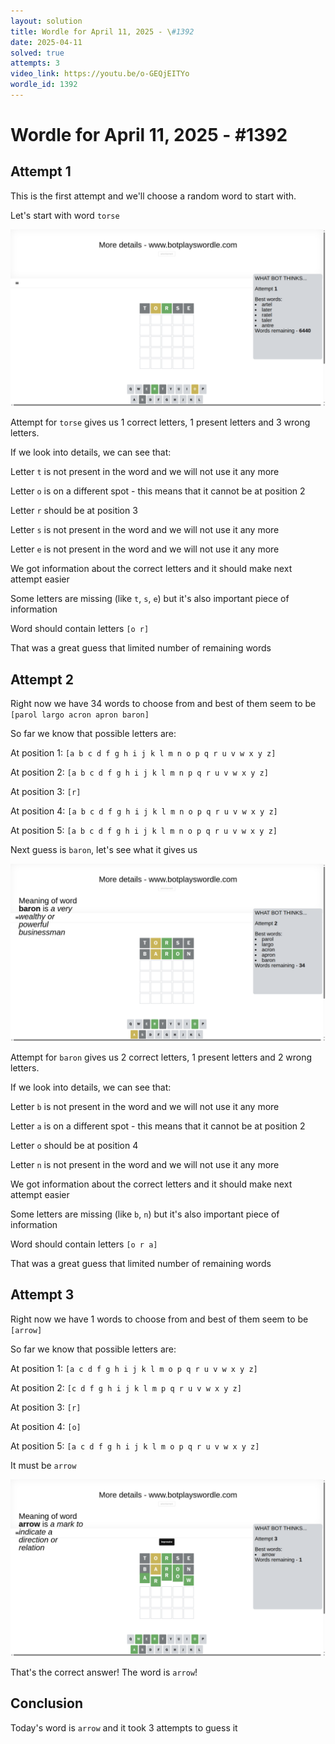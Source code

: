 ```yaml
---
layout: solution
title: Wordle for April 11, 2025 - \#1392
date: 2025-04-11
solved: true
attempts: 3
video_link: https://youtu.be/o-GEQjEITYo
wordle_id: 1392
---
```


# Wordle for April 11, 2025 - \#1392

## Attempt 1

This is the first attempt and we'll choose a random word to start with.

Let's start with word `torse`

![Attempt 1](2025-04-11/attempt-1.png)

Attempt for `torse` gives us 1 correct letters, 1 present letters and 3 wrong letters.

If we look into details, we can see that:

Letter `t` is not present in the word and we will not use it any more

Letter `o` is on a different spot - this means that it cannot be at position 2

Letter `r` should be at position 3

Letter `s` is not present in the word and we will not use it any more

Letter `e` is not present in the word and we will not use it any more

We got information about the correct letters and it should make next attempt easier

Some letters are missing (like `t`, `s`, `e`) but it's also important piece of information

Word should contain letters `[o r]`

That was a great guess that limited number of remaining words



## Attempt 2

Right now we have 34 words to choose from and best of them seem to be `[parol largo acron apron baron]`

So far we know that possible letters are:

At position 1: `[a b c d f g h i j k l m n o p q r u v w x y z]`

At position 2: `[a b c d f g h i j k l m n p q r u v w x y z]`

At position 3: `[r]`

At position 4: `[a b c d f g h i j k l m n o p q r u v w x y z]`

At position 5: `[a b c d f g h i j k l m n o p q r u v w x y z]`

Next guess is `baron`, let's see what it gives us

![Attempt 2](2025-04-11/attempt-2.png)

Attempt for `baron` gives us 2 correct letters, 1 present letters and 2 wrong letters.

If we look into details, we can see that:

Letter `b` is not present in the word and we will not use it any more

Letter `a` is on a different spot - this means that it cannot be at position 2

Letter `o` should be at position 4

Letter `n` is not present in the word and we will not use it any more

We got information about the correct letters and it should make next attempt easier

Some letters are missing (like `b`, `n`) but it's also important piece of information

Word should contain letters `[o r a]`

That was a great guess that limited number of remaining words



## Attempt 3

Right now we have 1 words to choose from and best of them seem to be `[arrow]`

So far we know that possible letters are:

At position 1: `[a c d f g h i j k l m o p q r u v w x y z]`

At position 2: `[c d f g h i j k l m p q r u v w x y z]`

At position 3: `[r]`

At position 4: `[o]`

At position 5: `[a c d f g h i j k l m o p q r u v w x y z]`

It must be `arrow`

![Attempt 3](2025-04-11/attempt-3.png)

That's the correct answer! The word is `arrow`!

## Conclusion

Today's word is `arrow` and it took 3 attempts to guess it

